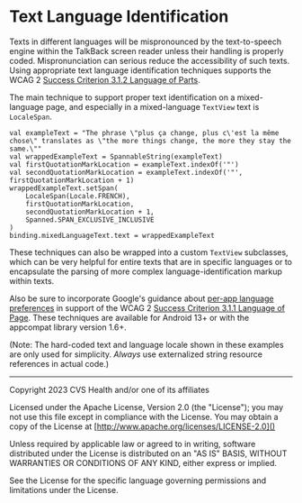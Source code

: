 # Text Language Identification
Texts in different languages will be mispronounced by the text-to-speech engine within the TalkBack screen reader unless their handling is properly coded. Mispronunciation can serious reduce the accessibility of such texts. Using appropriate text language identification techniques supports the WCAG 2 [Success Criterion 3.1.2 Language of Parts](https://www.w3.org/TR/WCAG21/#language-of-parts).

The main technique to support proper text identification on a mixed-language page, and especially in a mixed-language `TextView` text is `LocaleSpan`.

```
val exampleText = "The phrase \"plus ça change, plus c\'est la même chose\" translates as \"the more things change, the more they stay the same.\""
val wrappedExampleText = SpannableString(exampleText)
val firstQuotationMarkLocation = exampleText.indexOf('"')
val secondQuotationMarkLocation = exampleText.indexOf('"', firstQuotationMarkLocation + 1)
wrappedExampleText.setSpan(
    LocaleSpan(Locale.FRENCH),
    firstQuotationMarkLocation,
    secondQuotationMarkLocation + 1,
    Spanned.SPAN_EXCLUSIVE_INCLUSIVE
)
binding.mixedLanguageText.text = wrappedExampleText
```

These techniques can also be wrapped into a custom `TextView` subclasses, which can be very helpful for entire texts that are in specific languages or to encapsulate the parsing of more complex language-identification markup within texts.

Also be sure to incorporate Google's guidance about [per-app language preferences](https://developer.android.com/guide/topics/resources/app-languages) in support of the WCAG 2 [Success Criterion 3.1.1 Language of Page](https://www.w3.org/TR/WCAG21/#language-of-page). These techniques are available for Android 13+ or with the appcompat library version 1.6+.

(Note: The hard-coded text and language locale shown in these examples are only used for simplicity. _Always_ use externalized string resource references in actual code.)

----

Copyright 2023 CVS Health and/or one of its affiliates
   
Licensed under the Apache License, Version 2.0 (the "License");
you may not use this file except in compliance with the License.
You may obtain a copy of the License at
[http://www.apache.org/licenses/LICENSE-2.0]()
       
Unless required by applicable law or agreed to in writing, software
distributed under the License is distributed on an "AS IS" BASIS,
WITHOUT WARRANTIES OR CONDITIONS OF ANY KIND, either express or implied.
   
See the License for the specific language governing permissions and
limitations under the License.